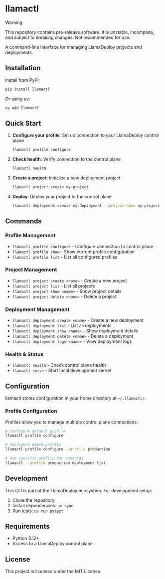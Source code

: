 # llamactl

> [!WARNING]
> This repository contains pre-release software. It is unstable, incomplete, and subject to breaking changes. Not recommended for use.


A command-line interface for managing LlamaDeploy projects and deployments.

## Installation

Install from PyPI:

```bash
pip install llamactl
```

Or using uv:

```bash
uv add llamactl
```

## Quick Start

1. **Configure your profile**: Set up connection to your LlamaDeploy control plane
   ```bash
   llamactl profile configure
   ```

2. **Check health**: Verify connection to the control plane
   ```bash
   llamactl health
   ```

3. **Create a project**: Initialize a new deployment project
   ```bash
   llamactl project create my-project
   ```

4. **Deploy**: Deploy your project to the control plane
   ```bash
   llamactl deployment create my-deployment --project-name my-project
   ```

## Commands

### Profile Management
- `llamactl profile configure` - Configure connection to control plane
- `llamactl profile show` - Show current profile configuration
- `llamactl profile list` - List all configured profiles

### Project Management
- `llamactl project create <name>` - Create a new project
- `llamactl project list` - List all projects
- `llamactl project show <name>` - Show project details
- `llamactl project delete <name>` - Delete a project

### Deployment Management
- `llamactl deployment create <name>` - Create a new deployment
- `llamactl deployment list` - List all deployments
- `llamactl deployment show <name>` - Show deployment details
- `llamactl deployment delete <name>` - Delete a deployment
- `llamactl deployment logs <name>` - View deployment logs

### Health & Status
- `llamactl health` - Check control plane health
- `llamactl serve` - Start local development server

## Configuration

llamactl stores configuration in your home directory at `~/.llamactl/`. 

### Profile Configuration
Profiles allow you to manage multiple control plane connections:

```bash
# Configure default profile
llamactl profile configure

# Configure named profile
llamactl profile configure --profile production

# Use specific profile for commands
llamactl --profile production deployment list
```

## Development

This CLI is part of the LlamaDeploy ecosystem. For development setup:

1. Clone the repository
2. Install dependencies: `uv sync`
3. Run tests: `uv run pytest`

## Requirements

- Python 3.12+
- Access to a LlamaDeploy control plane

## License

This project is licensed under the MIT License.
